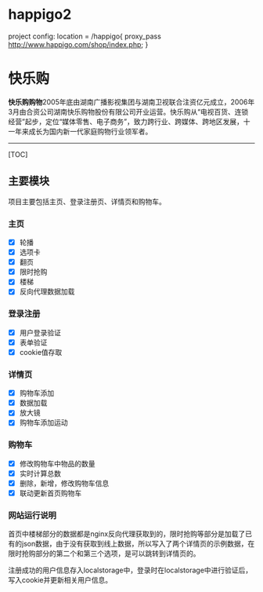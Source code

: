 # happigo2
project
config: location = /happigo{
       		proxy_pass http://www.happigo.com/shop/index.php;
       }
# 快乐购

**快乐购购物**2005年底由湖南广播影视集团与湖南卫视联合注资亿元成立，2006年3月由合资公司湖南快乐购物股份有限公司开业运营。快乐购从“电视百货、连锁经营”起步，定位“媒体零售、电子商务”，致力跨行业、跨媒体、跨地区发展，十一年来成长为国内新一代家庭购物行业领军者。

-------------------

[TOC]

## 主要模块


项目主要包括主页、登录注册页、详情页和购物车。 


### 主页

- [x] 轮播
- [x] 选项卡
- [x] 翻页
- [x] 限时抢购
- [x] 楼梯
- [x] 反向代理数据加载

### 登录注册

- [x] 用户登录验证
- [x] 表单验证
- [x] cookie值存取

### 详情页

- [x] 购物车添加
- [x] 数据加载
- [x] 放大镜
- [x] 购物车添加运动

### 购物车

- [x] 修改购物车中物品的数量
- [x] 实时计算总数
- [x] 删除，新增，修改购物车信息
- [x] 联动更新首页购物车

### 网站运行说明
首页中楼梯部分的数据都是nginx反向代理获取到的，限时抢购等部分是加载了已有的json数据，由于没有获取到线上数据，所以写入了两个详情页的示例数据，在限时抢购部分的第二个和第三个选项，是可以跳转到详情页的。

注册成功的用户信息存入localstorage中，登录时在localstorage中进行验证后，写入cookie并更新相关用户信息。
